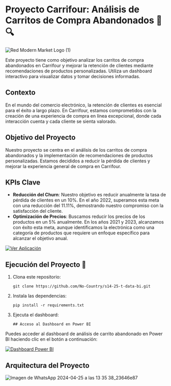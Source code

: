 

# Proyecto Carrifour: Análisis de Carritos de Compra Abandonados 🛒🔍

  ![Red Modern Market Logo (1)](https://github.com/No-Country/s14-25-t-data-bi/assets/138166529/d9198988-8ff9-4edc-8448-b3a73d94f259)


Este proyecto tiene como objetivo analizar los carritos de compra abandonados en Carrifour y mejorar la retención de clientes mediante recomendaciones de productos personalizadas. Utiliza un dashboard interactivo para visualizar datos y tomar decisiones informadas.

## Contexto
En el mundo del comercio electrónico, la retención de clientes es esencial para el éxito a largo plazo. En Carrifour, estamos comprometidos con la creación de una experiencia de compra en línea excepcional, donde cada interacción cuenta y cada cliente se sienta valorado.

## Objetivo del Proyecto
Nuestro proyecto se centra en el análisis de los carritos de compra abandonados y la implementación de recomendaciones de productos personalizadas. Estamos decididos a reducir la pérdida de clientes y mejorar la experiencia general de compra en Carrifour.

## KPIs Clave
- **Reducción del Churn**: Nuestro objetivo es reducir anualmente la tasa de pérdida de clientes en un 10%. En el año 2022, superamos esta meta con una reducción del 11.11%, demostrando nuestro compromiso con la satisfacción del cliente.
- **Optimización de Precios**: Buscamos reducir los precios de los productos en un 5% anualmente. En los años 2021 y 2023, alcanzamos con éxito esta meta, aunque identificamos la electrónica como una categoría de productos que requiere un enfoque específico para alcanzar el objetivo anual.

[![Ver Aplicación](https://img.shields.io/badge/Ver%20Aplicaci%C3%B3n-Visitar-brightgreen?style=for-the-badge)](https://carrifour.mydurable.com/es?pt=NjYyN2ZhYzQ1ZmY3ODk4ODFjOTI3YjM1OjE3MTQwMjU5NzQuMTc6cHJldmlldw==)

## Ejecución del Proyecto 🚀
1. Clona este repositorio:
   ```
   git clone https://github.com/No-Country/s14-25-t-data-bi.git
   ```
2. Instala las dependencias:
   ```
   pip install -r requirements.txt
   ```
3. Ejecuta el dashboard:
   ```
   ## Acceso al Dashboard en Power BI

Puedes acceder al dashboard de análisis de carrito abandonado en Power BI haciendo clic en el botón a continuación:

[![Dashboard Power BI](https://img.shields.io/badge/Power%20BI-Dashboard-blue?style=for-the-badge&logo=power-bi&logoColor=white)](s14-25-t-data-bi/Dashboard/ANALISIS%20DE%20CARRITO%20ABANDONADO.pbix)


## Arquitectura del Proyecto

![Imagen de WhatsApp 2024-04-25 a las 13 35 38_23646e87](https://github.com/No-Country/s14-25-t-data-bi/assets/138166529/29a0d154-4206-4199-bf75-e111601680f6)


